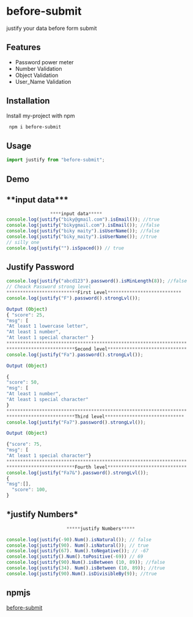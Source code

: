 # before-submit

justify your data before form submit

## Features

- Password power meter
- Number Validation
- Object Validation
- User_Name Validation

## Installation

Install my-project with npm

```bash
 npm i before-submit

```

## Usage

```javascript
import justify from "before-submit";
```

## Demo

## \***\*input data\*\*\***

```javascript
                ****input data*****
console.log(justify("biky@gmail.com").isEmail()); //true
console.log(justify("bikygmail.com").isEmail()); //false
console.log(justify("biky maity").isUserName()); //false
console.log(justify("biky_maity").isUserName()); //true
// silly one
console.log(justify("").isSpaced()) // true
```

## Justify Password

```javascript
console.log(justify("abcd123").password().isMinLength(8)); //false
// Cheack Password strong level
**************************First Level***************************
console.log(justify("F").password().strongLvl());

Output (Object)
{ "score": 25,
"msg": [
"At least 1 lowercase letter",
"At least 1 number",
"At least 1 special character" }
******************************************************************
*************************Second level*****************************
console.log(justify("Fa").password().strongLvl());

Output (Object)

{
"score": 50,
"msg": [
"At least 1 number",
"At least 1 special character"
}
******************************************************************
*************************Third level*****************************
console.log(justify("Fa7").password().strongLvl());

Output (Object)

{"score": 75,
"msg": [
"At least 1 special character"}
******************************************************************
*************************Fourth level*****************************
console.log(justify("Fa7&").password().strongLvl());
{
"msg":[],
  "score": 100,
}
```

## **\***justify Numbers**\***

```javascript
                      *****justify Numbers*****

console.log(justify(-90).Num().isNatural()); // false
console.log(justify(90). Num().isNatural()); // true
console.log(justify(67). Num().toNegative()); // -67
console.log(justify().Num().toPositive(-69)) // 69
console.log(justify(90).Num().isBetween (10, 89)); //false
console.log(justify(34). Num().isBetween (10, 89)); //true
console.log(justify(90).Num().isDivisibleBy(9)); //true

```

<!-- ![App Screenshot](https://i.ibb.co/CP2QCBB/carbon-5.png) -->

## npmjs

[before-submit](https://www.npmjs.com/package/before-submit)
